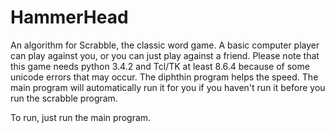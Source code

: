 # HammerHead
An algorithm for Scrabble, the classic word game. A basic computer player can play against you, or you can just play against a friend.
Please note that this game needs python 3.4.2 and Tcl/TK at least 8.6.4 because of some unicode errors that may occur. The diphthin program helps the speed. The main program will automatically run it for you if you haven't run it before you run the scrabble program.

To run, just run the main program.
